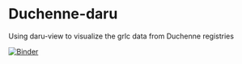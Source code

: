 # Duchenne-daru
Using daru-view to visualize the grlc data from Duchenne registries


[![Binder](https://mybinder.org/badge_logo.svg)](https://mybinder.org/v2/gh/markwilkinson/Duchenne-daru/master?labpath=counts+copy.ipynb)
